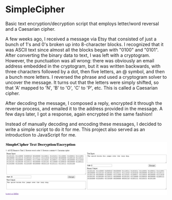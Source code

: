 # SimpleCipher
Basic text encryption/decryption script that employs letter/word reversal and a Caesarian cipher.

A few weeks ago, I received a message via Etsy that consisted of just a bunch of 1's and 0's broken up into 8-character blocks. I recognized that it was ASCII text since almost all the blocks began with "0100" and "0101". After converting the binary data to text, I was left with a cryptogram. However, the punctuation was all wrong: there was obviously an email address embedded in the cryptogram, but it was written backwards, with three characters followed by a dot, then five letters, an @ symbol, and then a bunch more letters. I reversed the phrase and used a cryptogram solver to uncover the message. It turns out that the letters were simply shifted, so that 'A' mapped to 'N', 'B' to 'O', 'C' to 'P', etc. This is called a Caesarian cipher.

After decoding the message, I composed a reply, encrypted it through the reverse process, and emailed it to the address provided in the message. A few days later, I got a response, again encrypted in the same fashion!

Instead of manually decoding and encoding these messages, I decided to write a simple script to do it for me. This project also served as an introduction to JavaScript for me.

![Example screenshot](example1.png)
